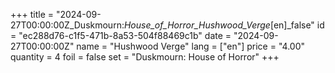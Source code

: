 +++
title = "2024-09-27T00:00:00Z_Duskmourn:_House_of_Horror_Hushwood_Verge_[en]_false"
id = "ec288d76-c1f5-471b-8a53-504f88469c1b"
date = "2024-09-27T00:00:00Z"
name = "Hushwood Verge"
lang = ["en"]
price = "4.00"
quantity = 4
foil = false
set = "Duskmourn: House of Horror"
+++
